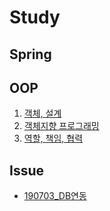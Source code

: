 # Study  

## Spring

## OOP
1. [객체, 설계](/OOP/chapter1/1.객체,%20설계.md)
2. [객체지향 프로그래밍](/OOP/chapter2/2.객체지향%20프로그래밍.md)
3. [역할, 책임, 협력](/OOP/chapter3/3.%20역할,%20책임,%20협력.md)

## Issue
- [190703_DB연동](/Issue/190703_DB연동.md)
